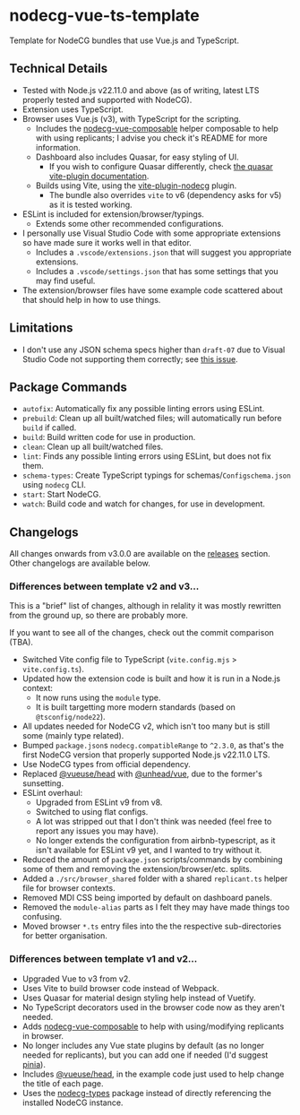 # nodecg-vue-ts-template

Template for NodeCG bundles that use Vue.js and TypeScript.


## Technical Details

- Tested with Node.js v22.11.0 and above (as of writing, latest LTS properly tested and supported with NodeCG).
- Extension uses TypeScript.
- Browser uses Vue.js (v3), with TypeScript for the scripting.
  - Includes the [nodecg-vue-composable](https://github.com/Dan-Shields/nodecg-vue-composable) helper composable to help with using replicants; I advise you check it's README for more information.
  - Dashboard also includes Quasar, for easy styling of UI.
    - If you wish to configure Quasar differently, check [the quasar vite-plugin documentation](https://quasar.dev/start/vite-plugin#using-quasar).
  - Builds using Vite, using the [vite-plugin-nodecg](https://github.com/nodecg/vite-plugin-nodecg) plugin.
    - The bundle also overrides `vite` to v6 (dependency asks for v5) as it is tested working.
- ESLint is included for extension/browser/typings.
  - Extends some other recommended configurations.
- I personally use Visual Studio Code with some appropriate extensions so have made sure it works well in that editor.
  - Includes a `.vscode/extensions.json` that will suggest you appropriate extensions.
  - Includes a `.vscode/settings.json` that has some settings that you may find useful.
- The extension/browser files have some example code scattered about that should help in how to use things.

## Limitations

- I don't use any JSON schema specs higher than `draft-07` due to Visual Studio Code not supporting them correctly; see [this issue](https://github.com/microsoft/vscode/issues/98724).

## Package Commands

- `autofix`: Automatically fix any possible linting errors using ESLint.
- `prebuild`: Clean up all built/watched files; will automatically run before `build` if called.
- `build`: Build written code for use in production.
- `clean`: Clean up all built/watched files.
- `lint`: Finds any possible linting errors using ESLint, but does not fix them.
- `schema-types`: Create TypeScript typings for schemas/`Configschema.json` using `nodecg` CLI.
- `start`: Start NodeCG.
- `watch`: Build code and watch for changes, for use in development.

## Changelogs

All changes onwards from v3.0.0 are available on the [releases](../../releases) section. Other changelogs are available below.

### Differences between template v2 and v3...

This is a "brief" list of changes, although in relality it was mostly rewritten from the ground up, so there are probably more.

If you want to see all of the changes, check out the commit comparison (TBA).

- Switched Vite config file to TypeScript (`vite.config.mjs` > `vite.config.ts`).
- Updated how the extension code is built and how it is run in a Node.js context:
  - It now runs using the `module` type.
  - It is built targetting more modern standards (based on `@tsconfig/node22`).
- All updates needed for NodeCG v2, which isn't too many but is still some (mainly type related).
- Bumped `package.json`s `nodecg.compatibleRange` to `^2.3.0`, as that's the first NodeCG version that properly supported Node.js v22.11.0 LTS.
- Use NodeCG types from official dependency.
- Replaced [@vueuse/head](https://github.com/vueuse/head) with [@unhead/vue](https://github.com/unjs/unhead), due to the former's sunsetting.
- ESLint overhaul:
  - Upgraded from ESLint v9 from v8.
  - Switched to using flat configs.
  - A lot was stripped out that I don't think was needed (feel free to report any issues you may have).
  - No longer extends the configuration from airbnb-typescript, as it isn't available for ESLint v9 yet, and I wanted to try without it.
- Reduced the amount of `package.json` scripts/commands by combining some of them and removing the extension/browser/etc. splits.
- Added a `./src/browser_shared` folder with a shared `replicant.ts` helper file for browser contexts.
- Removed MDI CSS being imported by default on dashboard panels.
- Removed the `module-alias` parts as I felt they may have made things too confusing.
- Moved browser `*.ts` entry files into the the respective sub-directories for better organisation.

### Differences between template v1 and v2...

- Upgraded Vue to v3 from v2.
- Uses Vite to build browser code instead of Webpack.
- Uses Quasar for material design styling help instead of Vuetify.
- No TypeScript decorators used in the browser code now as they aren't needed.
- Adds [nodecg-vue-composable](https://github.com/Dan-Shields/nodecg-vue-composable) to help with using/modifying replicants in browser.
- No longer includes any Vue state plugins by default (as no longer needed for replicants), but you can add one if needed (I'd suggest [pinia](https://pinia.vuejs.org/)).
- Includes [@vueuse/head](https://github.com/vueuse/head), in the example code just used to help change the title of each page.
- Uses the [nodecg-types](https://github.com/codeoverflow-org/nodecg-types) package instead of directly referencing the installed NodeCG instance.
